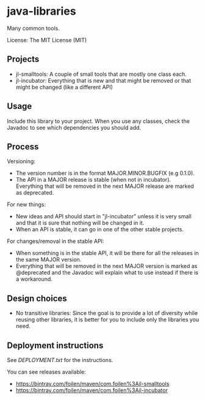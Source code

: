 java-libraries
==============

Many common tools.

License: The MIT License (MIT)


Projects
--------

- jl-smalltools: A couple of small tools that are mostly one class each.
- jl-incubator: Everything that is new and that might be removed or that might be changed (like a different API)

Usage
-----

Include this library to your project.
When you use any classes, check the Javadoc to see which dependencies you should add.

Process
-------

Versioning:
- The version number is in the format MAJOR.MINOR.BUGFIX (e.g 0.1.0).
- The API in a MAJOR release is stable (when not in incubator). Everything that will be removed in the next MAJOR release are marked as deprecated.

For new things:
- New ideas and API should start in "jl-incubator" unless it is very small and that it is sure that nothing will be changed in it.
- When an API is stable, it can go in one of the other stable projects.

For changes/removal in the stable API:
- When something is in the stable API, it will be there for all the releases in the same MAJOR version.
- Everything that will be removed in the next MAJOR version is marked as @deprecated and the Javadoc will explain what to use instead if there is a workaround.


Design choices
--------------

- No transitive libraries: Since the goal is to provide a lot of diversity while reusing other libraries, it is better for you to include only the libraries you need.


Deployment instructions
-----------------------

See *DEPLOYMENT.txt* for the instructions.

You can see releases available:
- https://bintray.com/foilen/maven/com.foilen%3Ajl-smalltools
- https://bintray.com/foilen/maven/com.foilen%3Ajl-incubator
